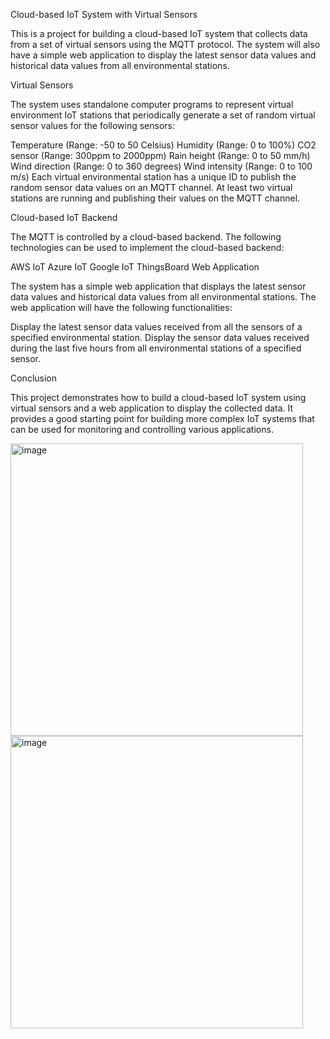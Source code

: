 Cloud-based IoT System with Virtual Sensors

This is a project for building a cloud-based IoT system that collects data from a set of virtual sensors using the MQTT protocol. The system will also have a simple web application to display the latest sensor data values and historical data values from all environmental stations.

Virtual Sensors

The system uses standalone computer programs to represent virtual environment IoT stations that periodically generate a set of random virtual sensor values for the following sensors:

Temperature (Range: -50 to 50 Celsius)
Humidity (Range: 0 to 100%)
CO2 sensor (Range: 300ppm to 2000ppm)
Rain height (Range: 0 to 50 mm/h)
Wind direction (Range: 0 to 360 degrees)
Wind intensity (Range: 0 to 100 m/s)
Each virtual environmental station has a unique ID to publish the random sensor data values on an MQTT channel. At least two virtual stations are running and publishing their values on the MQTT channel.

Cloud-based IoT Backend

The MQTT is controlled by a cloud-based backend. The following technologies can be used to implement the cloud-based backend:

AWS IoT
Azure IoT
Google IoT ThingsBoard
Web Application

The system has a simple web application that displays the latest sensor data values and historical data values from all environmental stations. The web application will have the following functionalities:

Display the latest sensor data values received from all the sensors of a specified environmental station.
Display the sensor data values received during the last five hours from all environmental stations of a specified sensor.

Conclusion

This project demonstrates how to build a cloud-based IoT system using virtual sensors and a web application to display the collected data. It provides a good starting point for building more complex IoT systems that can be used for monitoring and controlling various applications.


<img width="468" alt="image" src="https://user-images.githubusercontent.com/47717859/231624756-5112ff18-bb3c-4991-b4a5-d46cbba0b0be.png">

<img width="468" alt="image" src="https://user-images.githubusercontent.com/47717859/231624644-9c1adfd9-5f7c-400e-8760-6ca5b1efcf72.png">
